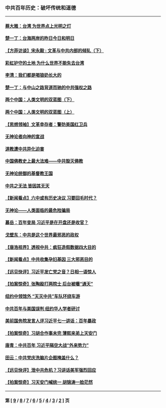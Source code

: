 ### 中共百年历史：破坏传统和道德
---
#### [蔡大雅：台湾 为世界点上光明之灯](../../pages/nf1176114/n13531530.md?03290430) 
#### [楚一丁：台海两岸的昨日今日和明日](../../pages/nf1176114/n13531468.md?03290430) 
#### [【方菲访谈】宋永毅 : 文革与中共内部的倾轧（下）](../../pages/nf1176114/n13486836.md?03290430) 
#### [彩虹护守的土地 为什么世界不能失去台湾](../../pages/nf1176114/n13476849.md?03290430) 
#### [李清：我们都是喝狼奶长大的](../../pages/nf1176114/n13471478.md?03290430) 
#### [楚一丁：与中山之路背道而驰的中共强权之路](../../pages/nf1176114/n13437270.md?03290430) 
#### [两个中国：人类文明的双蓝图（下）](../../pages/nf1176114/n13423132.md?03290430) 
#### [两个中国：人类文明的双蓝图（上）](../../pages/nf1176114/n13422687.md?03290430) 
#### [【思想领袖】文革幸存者：警防美国红卫兵](../../pages/nf1176114/n13339289.md?03290430) 
#### [无神论者向神的宣战](../../pages/nf1176114/n13281535.md?03290430) 
#### [道教遭中共异化迫害](../../pages/nf1176114/n13281463.md?03290430) 
#### [中国佛教史上最大法难——中共毁灭佛教](../../pages/nf1176114/n13281397.md?03290430) 
#### [无神论统御的基督教王国](../../pages/nf1176114/n13281280.md?03290430) 
#### [中共之无法 皆因其无天](../../pages/nf1176114/n13281088.md?03290430) 
#### [【新闻看点】六中或有历史决议 习要回毛时代？](../../pages/nf1176114/n13222895.md?03290430) 
#### [无神论——人类面临的最危险骗局](../../pages/nf1176114/n13196137.md?03290430) 
#### [慕岳：百年变局 习近平是在开盘还是收官？](../../pages/nf1176114/n13206516.md?03290430) 
#### [戈壁东：中共是这个世界最邪恶的政权](../../pages/nf1176114/n13085641.md?03290430) 
#### [【唐浩视界】透视中共：疯狂造假数据四大目的](../../pages/nf1176114/n13080590.md?03290430) 
#### [【新闻看点】中共收集孕妇基因 三大邪恶目的](../../pages/nf1176114/n13077182.md?03290430) 
#### [【远见快评】习近平发亡党之音？日相一语惊人](../../pages/nf1176114/n13074809.md?03290430) 
#### [【拍案惊奇】张陶殴打两院士 后台被曝“通天”](../../pages/nf1176114/n13070496.md?03290430) 
#### [纽约中领馆外 “天灭中共”车队环绕车游](../../pages/nf1176114/n13070693.md?03290430) 
#### [中共百年与美国误判 纽约华人学者研讨](../../pages/nf1176114/n13067969.md?03290430) 
#### [美前国务院发言人评习近平七一讲话：百年暴政](../../pages/nf1176114/n13066986.md?03290430) 
#### [【拍案惊奇】习胡合作事未完 薄熙来弟上天安门](../../pages/nf1176114/n13065867.md?03290430) 
#### [唐青：中共百年 习近平隔空大战“外来势力”](../../pages/nf1176114/n13065976.md?03290430) 
#### [田云：中共党庆洗脑片企图掩盖什么？](../../pages/nf1176114/n13064395.md?03290430) 
#### [【远见快评】泄中共危机？习讲话美军强烈回应](../../pages/nf1176114/n13064269.md?03290430) 
#### [【拍案惊奇】习天安门喊统一 胡锦涛一脸茫然](../../pages/nf1176114/n13063233.md?03290430) 

---
#### 第 [ [9](./9.md?03290430) / [8](./8.md?03290430) / [7](./7.md?03290430) / [6](./6.md?03290430) / [5](./5.md?03290430) / [4](./4.md?03290430) / [3](./3.md?03290430) / [2](./2.md?03290430) ] 页
